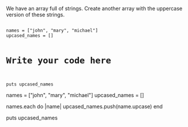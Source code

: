 We have an array full of strings.
Create another array with
the uppercase version of these strings.

<codeblock language="ruby" type="exercise" caseSensitiveOutput="true" testMode="fixedInput">
<code>
names = ["john", "mary", "michael"]
upcased_names = []

# Write your code here

puts upcased_names
</code>

<solution>
names = ["john", "mary", "michael"]
upcased_names = []

names.each do |name|
  upcased_names.push(name.upcase)
end

puts upcased_names
</solution>
</codeblock>
